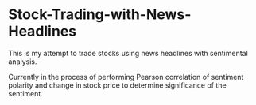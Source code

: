 # Stock-Trading-with-News-Headlines
This is my attempt to trade stocks using news headlines with sentimental analysis.

Currently in the process of performing Pearson correlation of sentiment polarity and change in stock price to determine significance of the sentiment.
